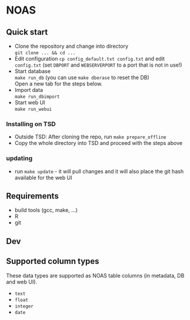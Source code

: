 
# NOAS 

## Quick start

  * Clone the repository and change into directory  
     `git clone ... && cd ...`
  * Edit configuration 
     `cp config_default.txt config.txt` and edit `config.txt`
    (set `DBPORT` and `WEBSERVERPORT` to a port that is not in use!)  
  * Start database  
    `make run_db` (you can use `make dberase` to reset the DB)  
    Open a new tab for the steps below.
  * Import data  
    `make run_dbimport` 
  * Start web UI  
    `make run_webui`

### Installing on TSD
  * Outside TSD: After cloning the repo, run `make prepare_offline`
  * Copy the whole directory into TSD and proceed with the steps above

### updating

  * run `make update` - it will pull changes and it will also place the git hash available for the web UI

## Requirements
  * build tools (gcc, make, ...)
  * R
  * git

## Dev

## Supported column types 

These data types are supported as NOAS table columns (in metadata, DB and web UI).

  * `text`
  * `float`
  * `integer`
  * `date`


